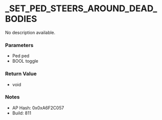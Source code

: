 # _SET_PED_STEERS_AROUND_DEAD_BODIES

No description available.

### Parameters
* Ped ped
* BOOL toggle

### Return Value
* void

### Notes
* AP Hash: 0x0xA6F2C057
* Build: 811


